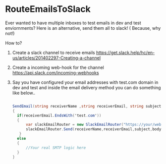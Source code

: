 RouteEmailsToSlack  
==============

Ever wanted to have multiple inboxes to test emails in dev and test enviornments? Here is an alternative, send them all to slack! ( Because, why not!)

How to? 

1. Create a slack channel to receive emails
   https://get.slack.help/hc/en-us/articles/201402297-Creating-a-channel

2. Create a incoming web-hook for the channel 
   https://api.slack.com/incoming-webhooks

3. Say you have configured your email addresses with test.com domain in dev and test and inside 
   the email delivery method you can do something like below..  

      
      ``` C#

	SendEmail(string receiverName ,string receiverEmail, string subject , string body )
	{
		if(receiverEmail.EndsWith('test.com'))
		{
			var slackEmailRouter = new SlackEmailRouter("https://your/web-hook/url" , "#your-channel-name");
			slackEmailRouter.Send(receiverName,receiverEmail,subject,body);
		 }
		else
		{
			//Your real SMTP logic here
		}
	}

      ```

	  
